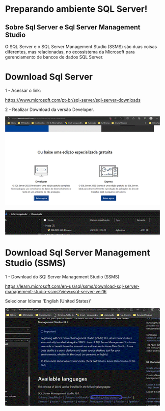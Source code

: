 # Preparando ambiente SQL Server!

 ## Sobre Sql Server e Sql Server Management Studio

 O SQL Server e o SQL Server Management Studio (SSMS) são duas coisas diferentes, mas relacionadas, no ecossistema da Microsoft para gerenciamento de bancos de dados SQL Server. 

# Download Sql Server

1 - Acessar o link:

https://www.microsoft.com/pt-br/sql-server/sql-server-downloads

2 - Realizar Download da versão Developer.



![Download_SQL_Server](https://github.com/JosiTubaroski/Preparando_Ambiente/blob/main/img/01_Download_SQLServer.GIF)

![Download_Realizado](https://github.com/JosiTubaroski/Preparando_Ambiente/blob/main/img/02_DownloadRealizado.GIF)

# Download Sql Server Management Studio (SSMS)

1 - Download do SQl Server Management Studio (SSMS)

https://learn.microsoft.com/en-us/sql/ssms/download-sql-server-management-studio-ssms?view=sql-server-ver16

Selecionar Idioma 'English (United States)'

![SSMS](https://github.com/JosiTubaroski/Preparando_Ambiente/blob/main/img/03_SSMS_English.GIF)






